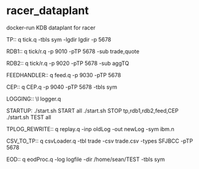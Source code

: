 # racer_dataplant
docker-run KDB dataplant for racer

TP::
q tick.q -tbls sym -lgdir lgdir -p 5678

RDB1::
q tick/r.q -p 9010 -pTP 5678 -sub trade,quote

RDB2::
q tick/r.q -p 9020 -pTP 5678 -sub aggTQ

FEEDHANDLER::
q feed.q -p 9030 -pTP 5678

CEP::
q CEP.q -p 9040 -pTP 5678 -tbls sym

LOGGING::
\l logger.q

STARTUP:
./start.sh START all
./start.sh STOP tp,rdb1,rdb2,feed,CEP
./start.sh TEST all

TPLOG_REWRITE::
q replay.q -inp oldLog -out newLog -sym ibm.n

CSV_TO_TP::
q csvLoader.q -tbl trade -csv trade.csv -types SFJBCC -pTP 5678

EOD::
q eodProc.q -log logfile -dir /home/sean/TEST -tbls sym
